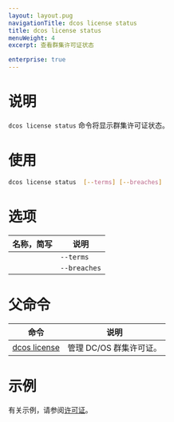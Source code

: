 ```yaml
---
layout: layout.pug
navigationTitle: dcos license status
title: dcos license status
menuWeight: 4
excerpt: 查看群集许可证状态

enterprise: true
---
```


# 说明
`dcos license status` 命令将显示群集许可证状态。

# 使用

```bash
dcos license status  [--terms] [--breaches]
```

# 选项

| 名称，简写 | 说明 |
|---------|-------------|
| | `--terms` | 显示合同条款。|
| | `--breaches` | 显示违规次数。|

# 父命令

| 命令 | 说明 |
|---------|-------------|
| [dcos license](/cn/1.11/cli/command-reference/dcos-license/) | 管理 DC/OS 群集许可证。 |

# 示例
有关示例，请参阅[许可证](/cn/1.11/administering-clusters/licenses/)。
